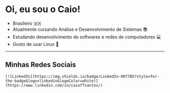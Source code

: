 # Oi, eu sou o Caio!

* Brasileiro :brazil:
* Atualmente cursando Análise e Desenvolvimento de Sistemas :books:
*  ​E​s​tu​da​n​do​ ​de​s​en​vo​lv​i​me​nto​ de​ ​so​f​t​w​a​re​s​ e​ redes d​e computadores :computer:
* Gosto de usar Linux :penguin:

------

## Minhas Redes Sociais

 `[![LinkedIn](https://img.shields.io/badge/LinkedIn-0077B5?style=for-the-badge&logo=linkedin&logoColor=white)](https://www.linkedin.com/in/caioffsantos/)`      

